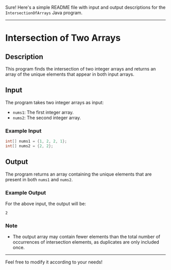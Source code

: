 Sure! Here's a simple README file with input and output descriptions for the `IntersectionOfArrays` Java program.

---

# Intersection of Two Arrays

## Description
This program finds the intersection of two integer arrays and returns an array of the unique elements that appear in both input arrays.

## Input
The program takes two integer arrays as input:
- `nums1`: The first integer array.
- `nums2`: The second integer array.

### Example Input
```java
int[] nums1 = {1, 2, 2, 1};
int[] nums2 = {2, 2};
```

## Output
The program returns an array containing the unique elements that are present in both `nums1` and `nums2`.

### Example Output
For the above input, the output will be:
```
2 
```

### Note
- The output array may contain fewer elements than the total number of occurrences of intersection elements, as duplicates are only included once.

---

Feel free to modify it according to your needs!